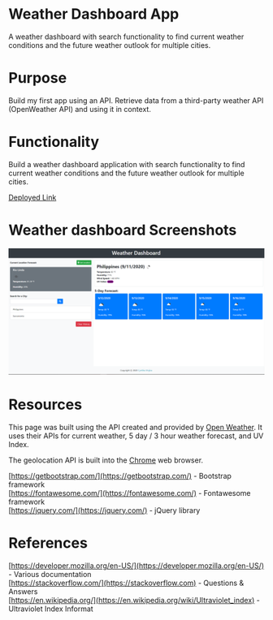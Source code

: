 # Weather Dashboard App

A weather dashboard with search functionality to find current weather conditions and the future weather outlook for multiple cities.

# Purpose

Build my first app using an API. Retrieve data from a third-party weather API (OpenWeather API) and using it in context.

# Functionality

Build a weather dashboard application with search functionality to find current weather conditions and the future weather outlook for multiple cities.

[Deployed Link](https://cynmojica1231.github.io/Homework6/)

# Weather dashboard Screenshots

![Display Search](./Assets/images/weather-screenshot.png)

# Resources

This page was built using the API created and provided by [Open Weather](https://openweathermap.org/). It uses their APIs for current weather, 5 day / 3 hour weather forecast, and UV Index.

The geolocation API is built into the [Chrome](https://www.google.com/chrome/) web browser.

[https://getbootstrap.com/](https://getbootstrap.com/) - Bootstrap framework <br>
[https://fontawesome.com/](https://fontawesome.com/) - Fontawesome framework <br>
[https://jquery.com/](https://jquery.com/) - jQuery library <br>


# References

[https://developer.mozilla.org/en-US/](https://developer.mozilla.org/en-US/) - Various documentation <br>
[https://stackoverflow.com/](https://stackoverflow.com) - Questions & Answers <br>
[https://en.wikipedia.org/](https://en.wikipedia.org/wiki/Ultraviolet_index) - Ultraviolet Index Informat
